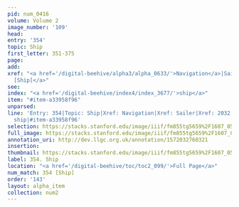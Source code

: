 ```yaml
---
pid: num_0416
volume: Volume 2
image_number: '109'
head: 
entry: '354'
topic: Ship
first_letter: 351-375
page: 
add: 
xref: "<a href='/digital-beehive/alpha3/alpha_0633/'>Navigation</a>|Sailer|<a href='/digital-beehive/toc/toc2_369/'>2032
  [Ship]</a>"
see: 
index: "<a href='/digital-beehive/index4/index_3677/'>ship</a>"
item: "#item-a33958f96"
unparsed: 
line: 'Entry: 354|Topic: Ship|Xref: Navigation|Xref: Sailer|Xref: 2032 [Ship]|Index:
  ship|#item-a33958f96'
selection: https://stacks.stanford.edu/image/iiif/fm855tg5659%2F1607_0576/272,2397,3026,622/full/0/default.jpg
full_image: https://stacks.stanford.edu/image/iiif/fm855tg5659%2F1607_0576/full/full/0/default.jpg
annotation_uri: http://dev.llgc.org.uk/annotation/1572032760321
insertion: 
thumbnail: https://stacks.stanford.edu/image/iiif/fm855tg5659%2F1607_0576/272,2397,600,180/250,/0/default.jpg
label: 354. Ship
location: "<a href='/digital-beehive/toc/toc2_099/'>Full Page</a>"
num_match: 354 [Ship]
order: '143'
layout: alpha_item
collection: num2
---
```

